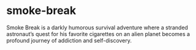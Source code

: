 # smoke-break
Smoke Break is a darkly humorous survival adventure where a stranded astronaut’s quest for his favorite cigarettes on an alien planet becomes a profound journey of addiction and self-discovery.
